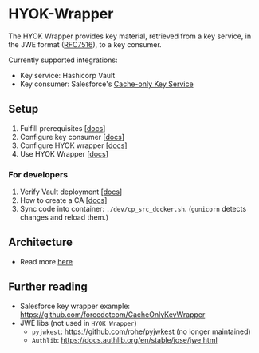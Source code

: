 # HYOK-Wrapper
The HYOK Wrapper provides key material, retrieved from a key service, in the JWE format ([RFC7516](https://tools.ietf.org/html/rfc7516)), to a key consumer.

Currently supported integrations:
- Key service: Hashicorp Vault
- Key consumer: Salesforce's [Cache-only Key Service](https://help.salesforce.com/articleView?id=security_pe_byok_cache.htm&type=5)

## Setup
1. Fulfill prerequisites [[docs](docs/prerequisites.md)]
2. Configure key consumer [[docs](docs/key_consumer_setup.md)]
3. Configure HYOK wrapper [[docs](docs/hyok_wrapper.md)]
4. Use HYOK Wrapper [[docs](docs/usage.md)]


### For developers
1. Verify Vault deployment [[docs](docs/vault.md)]
2. How to create a CA [[docs](docs/certificate_authority.md)]
3. Sync code into container: `./dev/cp_src_docker.sh`. (`gunicorn` detects changes and reload them.)

## Architecture
- Read more [here](docs/architecture.md)

## Further reading
- Salesforce key wrapper example: https://github.com/forcedotcom/CacheOnlyKeyWrapper
- JWE libs (not used in `HYOK Wrapper`)
  - `pyjwkest`: https://github.com/rohe/pyjwkest (no longer maintained)
  - `Authlib`: https://docs.authlib.org/en/stable/jose/jwe.html
